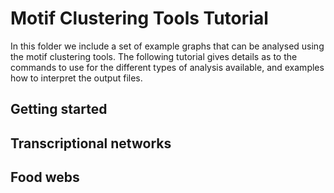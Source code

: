 # Motif Clustering Tools Tutorial

In this folder we include a set of example graphs that can be analysed using the motif clustering tools. The following tutorial gives details as to the commands to use for the different types of analysis available, and examples how to interpret the output files.

## Getting started

## Transcriptional networks

## Food webs

